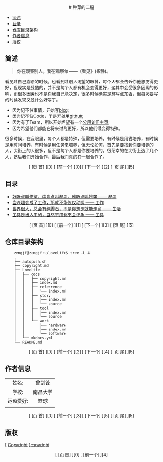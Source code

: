 <center>
# 种菜的二逼
</center>

  * [简述][1]
  * [目录][2]
  * [仓库目录架构][3]
  * [作者信息][4]
  * [版权][5]

## 简述

>**你在观察别人，我在观察你 ——《看见》(柴静)。**

看见过自己崩溃的时候，也看到过别人渴望的眼神，每个人都会告诉你他想变得更好，但现实是残酷的，并不是每个人都有机会变得更好，这其中会受很多因素的影响，而很多因素也不是你我自己能决定，很多时候确实是想写点东西，但每次要写的时候发现又没什么好写了。

  * 因为记不住事情，开始写[blog][blog];  
  * 因为记不住Code，于是开始用[github][github];  
  * 因为有了Team，所以开始希望有一个[公用访问主页][aplexos];  
  * 因为希望他们都能在将来过的更好，所以他们得变得特殊。

很多时候，在我眼里，每个人都是特殊，但需要培养，有时候是用钱培养，有时候是用时间培养，有时候是用任务来培养，但无论如何，首先是要找到你要培养的人，大街上的人很多，但不是每个人都是你要培养的。很荣幸的在大街上选了几个人，然后我们开始合作，最后我们真的在一起合作了。

<center>[ [页 首] ][0] [ [前一个] ][0] [ [下一个] ][2] [ [页 尾] ][5]</center>

## 目录

  * [好听点叫借鉴，中肯点叫参考，难听点叫抄袭 —— 参考][referrence]
  * [当兴趣变成了工作，那就不能仅仅动嘴 —— 工作][work]
  * [世界很大，总会有绊脚石，不是你想走就能走滴 —— 生活][story]
  * [工具是被人用的，当然不用也不会怀孕 —— 工具][tool]

<center>[ [页 首] ][0] [ [前一个] ][1] [ [下一个] ][3] [ [页 尾] ][5]</center>

## 仓库目录架构

```
    zengjf@zengjf:~/LoveLife$ tree -L 4
    .
    ├── autopush.sh
    ├── copyright.md
    ├── LoveLife
    │   ├── docs
    │   │   ├── copyright.md
    │   │   ├── index.md
    │   │   ├── referrence
    │   │   │   └── index.md
    │   │   ├── story
    │   │   │   ├── index.md
    │   │   │   └── source
    │   │   ├── tool
    │   │   │   ├── index.md
    │   │   │   └── source
    │   │   └── work
    │   │       ├── hardware
    │   │       ├── index.md
    │   │       └── software
    │   └── mkdocs.yml
    └── README.md
```

<center>[ [页 首] ][0] [ [前一个] ][2] [ [下一个] ][4] [ [页 尾] ][5]</center>

## 作者信息

|             |               | 
|:-----------:|:-------------:| 
|  姓名:      |  曾剑锋       | 
|  学校:      |  南昌大学     |  
|  运动爱好:  |  篮球         |
|             |               |

<center>[ [页 首] ][0] [ [前一个] ][3] [ [下一个] ][5] [ [页 尾] ][5]</center>

## 版权

  [ [Copyright] ][copyright]

<center>[ [页 首] ][0] [ [前一个] ][4] </center>

[0]: #user-content-种菜的二逼
[1]: #user-content-简述
[2]: #user-content-目录
[3]: #user-content-仓库目录架构
[4]: #user-content-作者信息
[5]: #user-content-版权

[blog]:       http://www.cnblogs.com/zengjfgit/ 
[github]:     https://github.com/AplexOS
[aplexos]:    https://www.aplexos.com

[referrence]: LoveLife/docs/referrence/index.md
[work]:       LoveLife/docs/work/index.md
[story]:      LoveLife/docs/story/index.md
[tool]:       LoveLife/docs/tool/index.md
[copyright]:  LoveLife/docs/copyright.md


